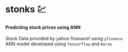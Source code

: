 # stonks 💹
#### Predicting stock prices using ANN

Stock Data provided by yahoo finanace! using `yfinance` <br>
ANN model developed using `Tensorflow` and `Keras`
